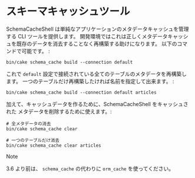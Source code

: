 # スキーマキャッシュツール

SchemaCacheShell は単純なアプリケーションのメタデータキャッシュを管理する CLI ツールを提供します。
開発環境ではこれは正しくメタデータキャッシュを既存のデータを消去することなく再構築する助けになります。
以下のコマンドで可能です。 :

    bin/cake schema_cache build --connection default

これで `default` 設定で接続されている全てのテーブルのメタデータを再構築します。
一つのテーブルだけ再構築したければ名前を指定して出来ます。 :

    bin/cake schema_cache build --connection default articles

加えて、キャッシュデータを作るために、SchemaCacheShell をキャッシュされた
メタデータを削除するために使えます。:

    # 全メタデータの消去
    bin/cake schema_cache clear

    # 一つのテーブルだけ消去
    bin/cake schema_cache clear articles

> [!NOTE]
> 3.6 より前は、 `schema_cache` の代わりに `orm_cache` を使ってください。
